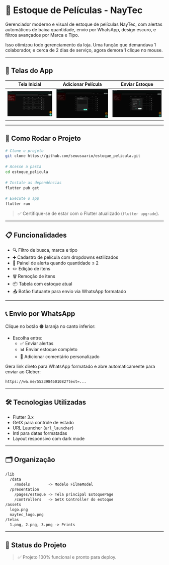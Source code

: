 # 📲 Estoque de Películas - NayTec 

Gerenciador moderno e visual de estoque de películas NayTec, com alertas automáticos de baixa quantidade, envio por WhatsApp, design escuro, e filtros avançados por Marca e Tipo.


Isso otimizou todo gerenciamento da loja.  Uma função que demandava 1 colaborador, e cerca de 2 dias de serviço, agora demora 1 clique no mouse.


---

## 📸 Telas do App

| Tela Inicial | Adicionar Película | Enviar Estoque |
|--------------|--------------------|----------------|
| ![](./telas/1.png) | ![](./telas/2.png) | ![](./telas/3.png) |

---

## 🚀 Como Rodar o Projeto

```bash
# Clone o projeto
git clone https://github.com/seuusuario/estoque_pelicula.git

# Acesse a pasta
cd estoque_pelicula

# Instale as dependências
flutter pub get

# Execute o app
flutter run
```

> ✅ Certifique-se de estar com o Flutter atualizado (`flutter upgrade`).

---

## 📋 Funcionalidades

- 🔍 Filtro de busca, marca e tipo
- ➕ Cadastro de película com dropdowns estilizados
- 🔔 Painel de alerta quando quantidade ≤ 2
- ✏️ Edição de itens
- 🗑️ Remoção de itens
- 📦 Tabela com estoque atual
- 📤 Botão flutuante para envio via WhatsApp formatado

---

## 📞 Envio por WhatsApp

Clique no botão 🟠 laranja no canto inferior:

- Escolha entre:
  - ✅ Enviar alertas
  - 📊 Enviar estoque completo
  - 💬 Adicionar comentário personalizado

Gera link direto para WhatsApp formatado e abre automaticamente para enviar ao Cleber:
```
https://wa.me/5523984601082?text=...
```

---

## 🛠️ Tecnologias Utilizadas

- Flutter 3.x
- GetX para controle de estado
- URL Launcher (`url_launcher`)
- Intl para datas formatadas
- Layout responsivo com dark mode

---

## 🗂️ Organização

```
/lib
  /data
    /models        -> Modelo FilmeModel
  /presentation
    /pages/estoque -> Tela principal EstoquePage
    /controllers   -> GetX Controller do estoque
/assets
  logo.png
  naytec_logo.png
/telas
  1.png, 2.png, 3.png -> Prints
```

---

## 📌 Status do Projeto

> ✅ Projeto 100% funcional e pronto para deploy.
